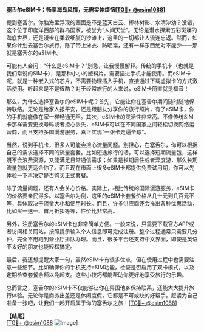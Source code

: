 **塞舌尔eSIM卡：畅享海岛风情，无需实体烦恼[[TG💪+ @esim1088](https://t.me/s/esim1088)]**

提到塞舌尔，你脑海里浮现的画面是不是蓝天白云、椰林树影、水清沙幼？没错，这个位于印度洋西部的群岛国家，被誉为“人间天堂”。无论是潜水探索五彩斑斓的海底世界，还是漫步在柔软细腻的沙滩上，这里的一切都让人流连忘返。然而，如果你计划去塞舌尔旅行，除了带上泳衣、防晒霜，还有一样东西绝对不能少——那就是塞舌尔的eSIM卡。

可能有人会问：“什么是eSIM卡？”别急，让我慢慢解释。传统的手机卡（也就是我们常说的SIM卡），是那种小小的塑料片，需要插进手机才能使用。而eSIM卡呢，就是一种嵌入式的芯片，不需要物理插入手机，直接通过下载虚拟卡的方式激活使用。听起来是不是很酷？对于经常旅行的人来说，eSIM卡简直就是福音！

那么，为什么选择塞舌尔的eSIM卡呢？首先，它能让你在塞舌尔期间随时随地保持联络。无论是给家人报平安，还是跟朋友分享你的旅行照片，有了eSIM卡，你的手机就能像在家一样畅通无阻。其次，eSIM卡的灵活性非常高。不像传统SIM卡那样需要更换号码或者担心丢失，eSIM卡可以在不同国家之间轻松切换网络运营商，而且支持多国漫游服务，真正实现“一张卡走遍全球”。

当然，说到手机卡，很多人可能会担心流量问题。别担心，在塞舌尔，你可以根据自己的需求选择不同的流量套餐。比如短途旅行的话，可以选择短期流量包，这样既不会浪费资源，又能满足日常通信需求；如果是长期居住或者深度游，那么长期流量包就更适合你了。而且现在市面上很多eSIM卡都提供免费试用期，你可以先体验一下再决定是否购买正式套餐。

除了流量问题，还有人会关心价格。实际上，相比传统的国际漫游服务，eSIM卡的价格要亲民得多。以塞舌尔为例，这里的eSIM卡套餐价格从几十元到几百元不等，具体取决于流量大小和使用时长。而且，许多供应商还会推出各种优惠活动，比如买一送一、首月折扣等等，性价比非常高。

另外，注册塞舌尔的eSIM卡也非常简单方便。一般来说，只需要下载官方APP或者访问相关网站，按照提示输入个人信息即可完成注册。整个过程通常只需要几分钟，完全不用跑到营业厅排队办理。而且，很多平台还支持中文界面，即使是英语不太好的朋友也能轻松搞定。

最后，我还想提醒大家一句，虽然eSIM卡有很多优点，但在使用过程中也需要注意一些细节。比如确保你的手机支持eSIM功能，检查是否启用了双卡模式，以及定期检查套餐余额以免超支。这些小技巧都能帮助你更好地享受旅行的乐趣。

总而言之，塞舌尔的eSIM卡不仅能够让你在异国他乡保持联系，还能大大提升旅行体验。无论你是商务出差还是休闲度假，它都是不可或缺的好帮手。赶紧为自己准备一张吧，让我们一起开启属于你的塞舌尔之旅！[[TG💪+ @esim1088](https://t.me/s/esim1088)]

**【结尾】**  
[[TG💪+ @esim1088](https://t.me/s/esim1088) ![Image](https://i.postimg.cc/4NQfJmqS/Snipaste-2025-05-13-00-14-12.png)]